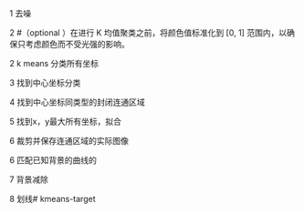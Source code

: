 1 去噪

2 #（optional ）在进行 K 均值聚类之前，将颜色值标准化到 [0, 1] 范围内，以确保只考虑颜色而不受光强的影响。

2  k means 分类所有坐标

3 找到中心坐标分类

4 找到中心坐标同类型的封闭连通区域

5 找到x，y最大所有坐标，拟合

6 裁剪并保存连通区域的实际图像

6 匹配已知背景的曲线的

7 背景减除

8 划线# kmeans-target
